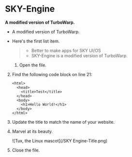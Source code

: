 # SKY-Engine
**A modified version of TurboWarp.**
*   A modified version of TurboWarp.
*   Here's the first list item.

    > - Better to make apps for SKY UI/OS
    > - SKY-Engine is a modified version of TurboWarp.
    1.  Open the file.
2.  Find the following code block on line 21:

        <html>
          <head>
            <title>Test</title>
          </head>
          <body>
            <h1>Hello World!</h1>
          </body>
        </html>

3.  Update the title to match the name of your website.

2.  Marvel at its beauty.

    ![Tux, the Linux mascot](/SKY Engine-Title.png)

3.  Close the file.
